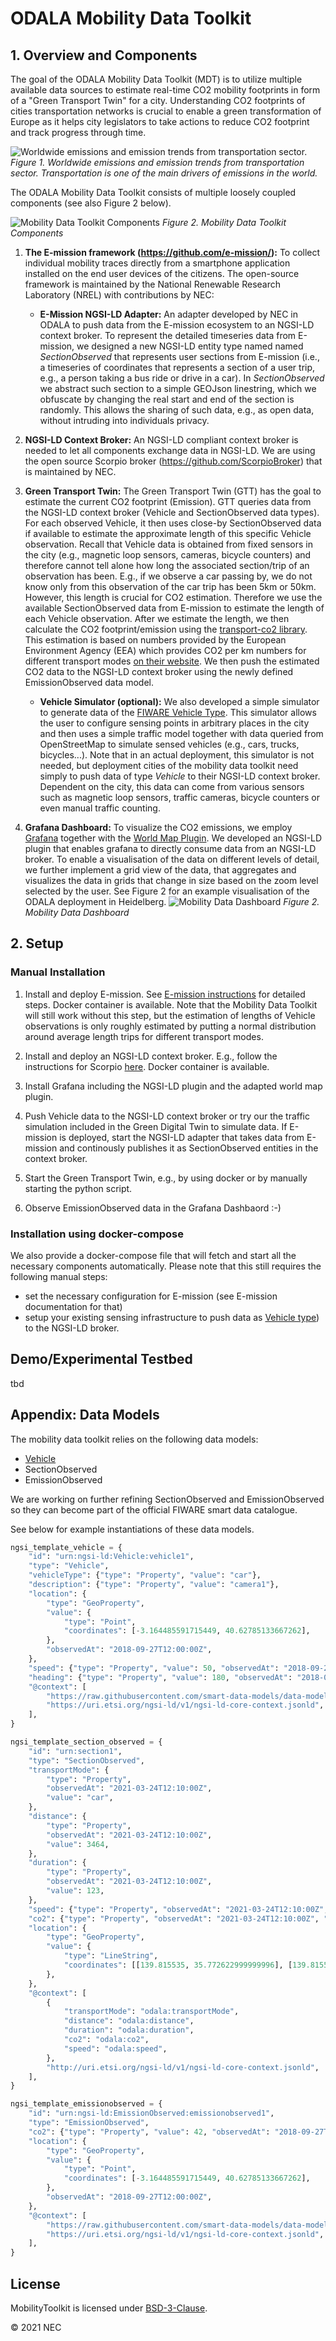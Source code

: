 # ODALA Mobility Data Toolkit


## 1. Overview and Components

The goal of the ODALA Mobility Data Toolkit (MDT) is to utilize multiple
available data sources to estimate real-time CO2 mobility footprints in form of
a "Green Transport Twin" for a city. Understanding CO2 footprints of cities
transportation networks is crucial to enable a green transformation of Europe as it
helps city legislators to take actions to reduce CO2 footprint and track
progress through time.

![](doc/img/transport_emissions.png "Worldwide emissions and emission trends from transportation sector.")  
*Figure 1. Worldwide emissions and emission trends from transportation sector. Transportation is one of the main drivers of emissions in the world.*


The ODALA Mobility Data Toolkit consists of multiple loosely coupled components
(see also Figure 2 below).

![](doc/img/overview.png "Mobility Data Toolkit Components")
*Figure 2. Mobility Data Toolkit Components*

1. **The E-mission framework (https://github.com/e-mission/):** To collect
   individual mobility traces directly from a smartphone application installed on the
   end user devices of the citizens. The open-source framework is maintained by
   the National Renewable Research Laboratory (NREL) with contributions by NEC:

   - **E-Mission NGSI-LD Adapter:** An adapter developed by NEC in ODALA to push data from
       the E-mission ecosystem to an NGSI-LD context broker. To represent the
       detailed timeseries data from E-mission, we designed a new NGSI-LD entity
       type named named *SectionObserved* that represents user sections from
       E-mission (i.e., a timeseries of coordinates that represents a section of a
       user trip, e.g., a person taking a bus ride or drive in a car). In
       *SectionObserved* we abstract such section to a simple GEOJson linestring,
       which we obfuscate by changing the real start and end of the section is
       randomly. This allows the sharing of such data, e.g., as open data, without
       intruding into individuals privacy.

2. **NGSI-LD Context Broker:** An NGSI-LD compliant context broker is needed to
   let all components exchange data in NGSI-LD. We are using the open source
   Scorpio broker (https://github.com/ScorpioBroker) that is maintained by NEC.


3. **Green Transport Twin:** The Green Transport Twin (GTT) has the goal to
   estimate the current CO2 footprint (Emission). GTT queries data from the
   NGSI-LD context broker (Vehicle and SectionObserved data types). For each
   observed Vehicle, it then uses close-by SectionObserved data if available
   to estimate the approximate length of this specific Vehicle observation. Recall that
   Vehicle data is obtained from fixed sensors in the city (e.g., magnetic loop
   sensors, cameras, bicycle counters) and therefore cannot tell alone how long
   the associated section/trip of an observation has been. E.g., if we observe
   a car passing by, we do not know only from this observation of the car trip
   has been 5km or 50km. However, this length is crucial for CO2 estimation.
   Therefore we use the available SectionObserved data from E-mission to
   estimate the length of each Vehicle observation. After we estimate the
   length, we then calculate the CO2 footprint/emission using the
   [transport-co2 library](https://pypi.org/project/transport-co2/). This
   estimation is based on numbers provided by the European Environment Agency
   (EEA) which provides CO2 per km numbers for different transport modes [on
   their
   website](https://www.eea.europa.eu/media/infographics/co2-emissions-from-passenger-transport/view).
   We then push the estimated CO2 data to the NGSI-LD context broker using the
   newly defined EmissionObserved data model.
   - **Vehicle Simulator (optional):** We also developed a simple simulator to
   generate data of the [FIWARE Vehicle
   Type](https://github.com/FIWARE/data-models/blob/master/specs/Transportation/Vehicle/Vehicle/doc/spec.md).
   This simulator allows the user to configure sensing points in arbitrary
   places in the city and then uses a simple traffic model together with data
   queried from OpenStreetMap to simulate sensed vehicles (e.g., cars, trucks,
   bicycles...). Note that in an actual deployment, this simulator is not
   needed, but deployment cities of the mobility data toolkit need simply to
   push data of type *Vehicle* to their NGSI-LD context broker. Dependent on
   the city, this data can come from various sensors such as magnetic loop
   sensors, traffic cameras, bicycle counters or even manual traffic counting.

6. **Grafana Dashboard:** To visualize the CO2 emissions, we employ
   [Grafana](https://github.com/grafana/grafana) together with the [World Map
   Plugin](https://grafana.com/grafana/plugins/grafana-worldmap-panel/). We
   developed an NGSI-LD plugin that enables grafana to directly consume data
   from an NGSI-LD broker. To enable a visualisation of the data on different
   levels of detail, we further implement a grid view of the data, that
   aggregates and visualizes the data in grids that change in size based on the
   zoom level selected by the user. See Figure 2 for an example visualisation
   of the ODALA deployment in Heidelberg.
   ![](doc/img/dashboard.png "Mobility Data Dashboard")
   *Figure 2. Mobility Data Dashboard*




## 2. Setup

### Manual Installation

1. Install and deploy E-mission. See [E-mission
   instructions](https://github.com/e-mission/e-mission-server#deployment) for
   detailed steps. Docker container is available. Note that the Mobility Data
   Toolkit will still work without this step, but the estimation of lengths of
   Vehicle observations is only roughly estimated by putting a normal
   distribution around average length trips for different transport modes.

2. Install and deploy an NGSI-LD context broker. E.g., follow the instructions
   for Scorpio
   [here](https://github.com/ScorpioBroker/ScorpioBroker#installation-and-building).
   Docker container is available.

3. Install Grafana including the NGSI-LD plugin and the adapted world map plugin.

4. Push Vehicle data to the NGSI-LD context broker or try our the traffic
   simulation included in the Green Digital Twin to simulate data. If E-mission
   is deployed, start the NGSI-LD adapter that takes data from E-mission and
   continously publishes it as SectionObserved entities in the context broker.

5. Start the Green Transport Twin, e.g., by using docker or by manually
   starting the python script.

6. Observe EmissionObserved data in the Grafana Dashbaord :-)


### Installation using docker-compose

We also provide a docker-compose file that will fetch and start all the
necessary components automatically. Please note that this still requires the following manual steps:
- set the necessary configuration for E-mission (see E-mission documentation for
that)
- setup your existing sensing infrastructure to push data as [Vehicle type](https://github.com/FIWARE/data-models/blob/master/specs/Transportation/Vehicle/Vehicle/doc/spec.md)) to the NGSI-LD broker.


## Demo/Experimental Testbed

tbd

## Appendix: Data Models

The mobility data toolkit relies on the following data models:

- [Vehicle](https://github.com/FIWARE/data-models/blob/master/specs/Transportation/Vehicle/Vehicle/doc/spec.md)
- SectionObserved
- EmissionObserved

We are working on further refining SectionObserved and EmissionObserved so they
can become part of the official FIWARE smart data catalogue.

See below for example instantiations of these data models.


```python
ngsi_template_vehicle = {
    "id": "urn:ngsi-ld:Vehicle:vehicle1",
    "type": "Vehicle",
    "vehicleType": {"type": "Property", "value": "car"},
    "description": {"type": "Property", "value": "camera1"},
    "location": {
        "type": "GeoProperty",
        "value": {
            "type": "Point",
            "coordinates": [-3.164485591715449, 40.62785133667262],
        },
        "observedAt": "2018-09-27T12:00:00Z",
    },
    "speed": {"type": "Property", "value": 50, "observedAt": "2018-09-27T12:00:00Z"},
    "heading": {"type": "Property", "value": 180, "observedAt": "2018-09-27T12:00:00Z"},
    "@context": [
        "https://raw.githubusercontent.com/smart-data-models/data-models/master/context.jsonld",
        "https://uri.etsi.org/ngsi-ld/v1/ngsi-ld-core-context.jsonld",
    ],
}

```


```python
ngsi_template_section_observed = {
    "id": "urn:section1",
    "type": "SectionObserved",
    "transportMode": {
        "type": "Property",
        "observedAt": "2021-03-24T12:10:00Z",
        "value": "car",
    },
    "distance": {
        "type": "Property",
        "observedAt": "2021-03-24T12:10:00Z",
        "value": 3464,
    },
    "duration": {
        "type": "Property",
        "observedAt": "2021-03-24T12:10:00Z",
        "value": 123,
    },
    "speed": {"type": "Property", "observedAt": "2021-03-24T12:10:00Z", "value": 40},
    "co2": {"type": "Property", "observedAt": "2021-03-24T12:10:00Z", "value": 123},
    "location": {
        "type": "GeoProperty",
        "value": {
            "type": "LineString",
            "coordinates": [[139.815535, 35.772622999999996], [139.815535, 35.774623]],
        },
    },
    "@context": [
        {
            "transportMode": "odala:transportMode",
            "distance": "odala:distance",
            "duration": "odala:duration",
            "co2": "odala:co2",
            "speed": "odala:speed",
        },
        "http://uri.etsi.org/ngsi-ld/v1/ngsi-ld-core-context.jsonld",
    ],
}
```


```python
ngsi_template_emissionobserved = {
    "id": "urn:ngsi-ld:EmissionObserved:emissionobserved1",
    "type": "EmissionObserved",
    "co2": {"type": "Property", "value": 42, "observedAt": "2018-09-27T12:00:00Z"},
    "location": {
        "type": "GeoProperty",
        "value": {
            "type": "Point",
            "coordinates": [-3.164485591715449, 40.62785133667262],
        },
        "observedAt": "2018-09-27T12:00:00Z",
    },
    "@context": [
        "https://raw.githubusercontent.com/smart-data-models/data-models/master/context.jsonld",
        "https://uri.etsi.org/ngsi-ld/v1/ngsi-ld-core-context.jsonld",
    ],
}

```


## License

MobilityToolkit is licensed under [BSD-3-Clause](https://spdx.org/licenses/BSD-3-Clause.html).

© 2021 NEC

